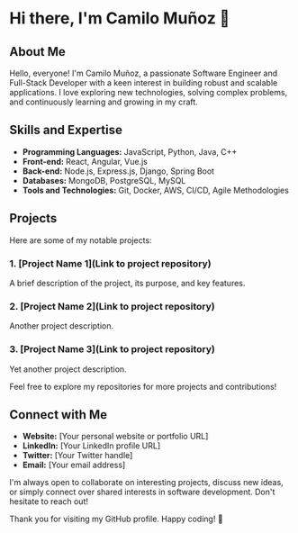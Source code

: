 # Hi there, I'm Camilo Muñoz 👋

## About Me

Hello, everyone! I'm Camilo Muñoz, a passionate Software Engineer and Full-Stack Developer with a keen interest in building robust and scalable applications. I love exploring new technologies, solving complex problems, and continuously learning and growing in my craft.

## Skills and Expertise

- **Programming Languages:** JavaScript, Python, Java, C++
- **Front-end:** React, Angular, Vue.js
- **Back-end:** Node.js, Express.js, Django, Spring Boot
- **Databases:** MongoDB, PostgreSQL, MySQL
- **Tools and Technologies:** Git, Docker, AWS, CI/CD, Agile Methodologies

## Projects

Here are some of my notable projects:

### 1. [Project Name 1](Link to project repository)
A brief description of the project, its purpose, and key features.

### 2. [Project Name 2](Link to project repository)
Another project description.

### 3. [Project Name 3](Link to project repository)
Yet another project description.

Feel free to explore my repositories for more projects and contributions!

## Connect with Me

- **Website:** [Your personal website or portfolio URL]
- **LinkedIn:** [Your LinkedIn profile URL]
- **Twitter:** [Your Twitter handle]
- **Email:** [Your email address]

I'm always open to collaborate on interesting projects, discuss new ideas, or simply connect over shared interests in software development. Don't hesitate to reach out!

Thank you for visiting my GitHub profile. Happy coding! 🚀
